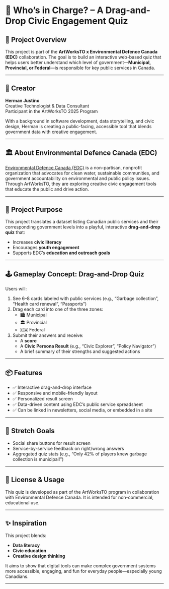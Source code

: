 # 🧩 Who’s in Charge? – A Drag-and-Drop Civic Engagement Quiz

## 🎯 Project Overview

This project is part of the **ArtWorksTO x Environmental Defence Canada (EDC)** collaboration. The goal is to build an interactive web-based quiz that helps users better understand which level of government—**Municipal, Provincial, or Federal**—is responsible for key public services in Canada.

---

## 👤 Creator

**Herman Justino**  
Creative Technologist & Data Consultant  
Participant in the ArtWorksTO 2025 Program  

With a background in software development, data storytelling, and civic design, Herman is creating a public-facing, accessible tool that blends government data with creative engagement.

---

## 🏛️ About Environmental Defence Canada (EDC)

[Environmental Defence Canada (EDC)](https://environmentaldefence.ca/) is a non-partisan, nonprofit organization that advocates for clean water, sustainable communities, and government accountability on environmental and public policy issues. Through ArtWorksTO, they are exploring creative civic engagement tools that educate the public and drive action.

---

## 🧠 Project Purpose

This project translates a dataset listing Canadian public services and their corresponding government levels into a playful, interactive **drag-and-drop quiz** that:

- Increases **civic literacy**
- Encourages **youth engagement**
- Supports EDC’s **education and outreach goals**

---

## 🕹️ Gameplay Concept: Drag-and-Drop Quiz

Users will:
1. See 6–8 cards labeled with public services (e.g., “Garbage collection”, “Health card renewal”, “Passports”)
2. Drag each card into one of the three zones:  
   - 🏙️ Municipal  
   - 🏛️ Provincial  
   - 🇨🇦 Federal  
3. Submit their answers and receive:
   - A **score**
   - A **Civic Persona Result** (e.g., “Civic Explorer”, “Policy Navigator”)
   - A brief summary of their strengths and suggested actions

---

## 📦 Features

- ✅ Interactive drag-and-drop interface
- ✅ Responsive and mobile-friendly layout
- ✅ Personalized result screen
- ✅ Data-driven content using EDC’s public service spreadsheet
- ✅ Can be linked in newsletters, social media, or embedded in a site

---

## 🧪 Stretch Goals

- Social share buttons for result screen
- Service-by-service feedback on right/wrong answers
- Aggregated quiz stats (e.g., “Only 42% of players knew garbage collection is municipal!”)

---

## 🧾 License & Usage

This quiz is developed as part of the ArtWorksTO program in collaboration with Environmental Defence Canada. It is intended for non-commercial, educational use.

---

## ✨ Inspiration

This project blends:
- **Data literacy**
- **Civic education**
- **Creative design thinking**

It aims to show that digital tools can make complex government systems more accessible, engaging, and fun for everyday people—especially young Canadians.

---


